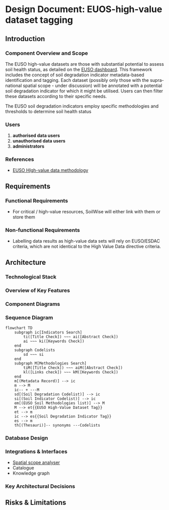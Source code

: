 
# Design Document: EUOS-high-value dataset tagging

## Introduction

### Component Overview and Scope

The EUSO high-value datasets are those with substantial potential to assess soil health status, as detailed on the [EUSO dashboard](https://esdac.jrc.ec.europa.eu/esdacviewer/euso-dashboard/). This framework includes the concept of soil degradation indicator metadata-based identification and tagging. Each dataset (possibly only those with the supra-national spatial scope - under discussion) will be annotated with a potential soil degradation indicator for which it might be utilised. Users can then filter these datasets according to their specific needs.

The EUSO soil degradation indicators employ specific methodologies and thresholds to determine soil health status

### Users

1. **authorised data users**
2. **unauthorised data users**
3. **administrators**

### References

- [EUSO HIgh-value data methodology](https://esdac.jrc.ec.europa.eu/euso/euso-dashboard-sources)

## Requirements

### Functional Requirements

- For critical / high-value resources, SoilWise will either link with them or store them

### Non-functional Requirements

- Labelling data results as high-value data sets will rely on EUSO/ESDAC criteria, which are not identical to the High Value Data directive criteria.

## Architecture

### Technological Stack

### Overview of Key Features

### Component Diagrams

### Sequence Diagram

``` mermaid
flowchart TD
    subgraph ic[Indicators Search]
        ti([Title Check]) ~~~ ai([Abstract Check])
        ai ~~~ ki([Keywords Check])
    end
    subgraph Codelists
        sd ~~~ si
    end
    subgraph M[Methodologies Search]
        tiM([Title Check]) ~~~ aiM([Abstract Check])
        kl([Links check]) ~~~ kM([Keywords Check])
    end
    m[(Metadata Record)] --> ic
    m --> M
    ic-- + ---M
    sd[(Soil Degradation Codelist)] --> ic
    si[(Soil Indicator Codelist)] --> ic
    em[(EUSO Soil Methodologies list)] --> M
    M --> et{{EUSO High-Value Dataset Tag}}
    et --> m
    ic --> es{{Soil Degradation Indicator Tag}}
    es --> m
    th[(Thesauri)]-- synonyms ---Codelists
```

### Database Design

### Integrations & Interfaces

- [Spatial scope analyser](/metadata-augmentation/tree/main/spatial-scope-analyser/README.md)
- Catalogue
- Knowledge graph

### Key Architectural Decisions

## Risks & Limitations